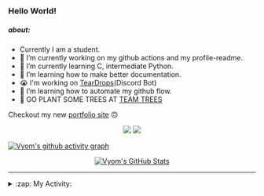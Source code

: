 ### Hello World!

##### about:
- Currently I am a student.
- 🔭 I’m currently working on my github actions and my profile-readme. 
- 🌱 I’m currently learning C, intermediate Python.
- 🌱 I’m learning how to make better documentation.
- 😭 I'm working on [TearDrops](https://github.com/Vyvy-vi/TearDrops)(Discord Bot)
- 🌱 I’m learning how to automate my github flow.
- 🌱 GO PLANT SOME TREES AT [TEAM TREES](https://teamtrees.org/)

Checkout my new [portfolio site](https://vyvy-vi.github.io/portfolio) 🙃

<p align="center">
  <a href="https://twitter.com/Vyvy_viM"><img target="_blank" src="https://img.shields.io/badge/twitter%20@Vyvy_viM-0D95E8?style=for-the-badge&logo=twitter&logoColor=white"/></a> 
  <a href="https://vyvy-vi.github.io/portfolio"><img target="_blank" src="https://img.shields.io/badge/-I%27m_craving_for_open_source-green?style=for-the-badge&logo=github&logoColor=black"/></a> 
</p>

[![Vyom's github activity graph](https://activity-graph.herokuapp.com/graph?username=Vyvy-vi)](https://github.com/ashutosh00710/github-readme-activity-graph)

<p align="center">
<a href="https://github.com/Vyvy-vi/Vyvy-vi">
  <img src="https://profile-readme-git-master.vyvy-vi.vercel.app/api?username=Vyvy-vi&show_icons=true&line_height=27&count_private=true&title_color=ffffff&text_color=c9cacc&icon_color=2bbc8a&bg_color=1d1f21" alt="Vyom's GitHub Stats" />
</a>
</p>


---
<details>
  <summary>:zap: My Activity:</summary>
  
<!--START_SECTION:waka-->
**I'm a Night 🦉** 

```text
🌞 Morning    8 commits      █████░░░░░░░░░░░░░░░░░░░░   21.62% 
🌆 Daytime    7 commits      ████░░░░░░░░░░░░░░░░░░░░░   18.92% 
🌃 Evening    6 commits      ████░░░░░░░░░░░░░░░░░░░░░   16.22% 
🌙 Night      16 commits     ██████████░░░░░░░░░░░░░░░   43.24%

```
📅 **I'm Most Productive on Sunday** 

```text
Monday       5 commits      ███░░░░░░░░░░░░░░░░░░░░░░   13.51% 
Tuesday      4 commits      ██░░░░░░░░░░░░░░░░░░░░░░░   10.81% 
Wednesday    7 commits      ████░░░░░░░░░░░░░░░░░░░░░   18.92% 
Thursday     3 commits      ██░░░░░░░░░░░░░░░░░░░░░░░   8.11% 
Friday       1 commits      ░░░░░░░░░░░░░░░░░░░░░░░░░   2.7% 
Saturday     5 commits      ███░░░░░░░░░░░░░░░░░░░░░░   13.51% 
Sunday       12 commits     ████████░░░░░░░░░░░░░░░░░   32.43%

```


📊 **This Week I Spent My Time On** 

```text
🔥 Editors: 
Vim                      5 hrs 54 mins       ████████████████████████░   97.84% 
CLion                    7 mins              ░░░░░░░░░░░░░░░░░░░░░░░░░   2.16%

🐱‍💻 Projects: 
TearDrops                3 hrs 13 mins       █████████████░░░░░░░░░░░░   53.51% 
XII-CS-pracs             50 mins             ███░░░░░░░░░░░░░░░░░░░░░░   13.89% 
TEC-Discord-Oauth2       47 mins             ███░░░░░░░░░░░░░░░░░░░░░░   13.06% 
dev-quotes-api           29 mins             ██░░░░░░░░░░░░░░░░░░░░░░░   8.08% 
EddieBot                 26 mins             █░░░░░░░░░░░░░░░░░░░░░░░░   7.28%

```


<!--END_SECTION:waka-->
</details>
